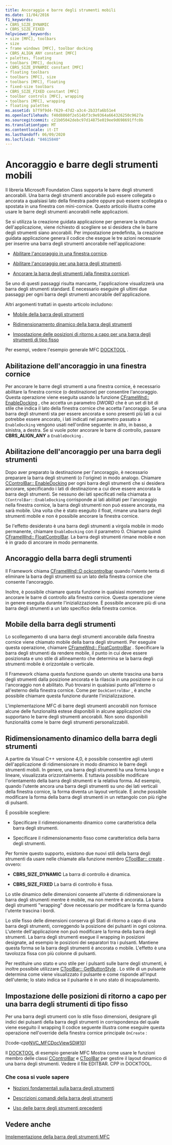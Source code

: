 ```yaml
---
title: Ancoraggio e barre degli strumenti mobili
ms.date: 11/04/2016
f1_keywords:
- CBRS_SIZE_DYNAMIC
- CBRS_SIZE_FIXED
helpviewer_keywords:
- size [MFC], toolbars
- size
- frame windows [MFC], toolbar docking
- CBRS_ALIGN_ANY constant [MFC]
- palettes, floating
- toolbars [MFC], docking
- CBRS_SIZE_DYNAMIC constant [MFC]
- floating toolbars
- toolbars [MFC], size
- toolbars [MFC], floating
- fixed-size toolbars
- CBRS_SIZE_FIXED constant [MFC]
- toolbar controls [MFC], wrapping
- toolbars [MFC], wrapping
- floating palettes
ms.assetid: b7f9f9d4-f629-47d2-a3c4-2b33fa6b51e4
ms.openlocfilehash: f40d8860f2e514bf3c9e9364a664326250c9627a
ms.sourcegitcommit: c21b05042debc97d14875e019ee9d698691ffc0b
ms.translationtype: MT
ms.contentlocale: it-IT
ms.lasthandoff: 06/09/2020
ms.locfileid: "84615840"
---
```

# <a name="docking-and-floating-toolbars"></a>Ancoraggio e barre degli strumenti mobili

Il libreria Microsoft Foundation Class supporta le barre degli strumenti ancorabili. Una barra degli strumenti ancorabile può essere collegata o ancorata a qualsiasi lato della finestra padre oppure può essere scollegata o spostata in una finestra con mini-cornice. Questo articolo illustra come usare le barre degli strumenti ancorabili nelle applicazioni.

Se si utilizza la creazione guidata applicazione per generare la struttura dell'applicazione, viene richiesto di scegliere se si desidera che le barre degli strumenti siano ancorabili. Per impostazione predefinita, la creazione guidata applicazione genera il codice che esegue le tre azioni necessarie per inserire una barra degli strumenti ancorabile nell'applicazione:

- [Abilitare l'ancoraggio in una finestra cornice](#_core_enabling_docking_in_a_frame_window).

- [Abilitare l'ancoraggio per una barra degli strumenti](#_core_enabling_docking_for_a_toolbar).

- [Ancorare la barra degli strumenti (alla finestra cornice)](#_core_docking_the_toolbar).

Se uno di questi passaggi risulta mancante, l'applicazione visualizzerà una barra degli strumenti standard. È necessario eseguire gli ultimi due passaggi per ogni barra degli strumenti ancorabile dell'applicazione.

Altri argomenti trattati in questo articolo includono:

- [Mobile della barra degli strumenti](#_core_floating_the_toolbar)

- [Ridimensionamento dinamico della barra degli strumenti](#_core_dynamically_resizing_the_toolbar)

- [Impostazione delle posizioni di ritorno a capo per una barra degli strumenti di tipo fisso](#_core_setting_wrap_positions_for_a_fixed_style_toolbar)

Per esempi, vedere l'esempio generale MFC [DOCKTOOL](../overview/visual-cpp-samples.md) .

## <a name="enabling-docking-in-a-frame-window"></a><a name="_core_enabling_docking_in_a_frame_window"></a>Abilitazione dell'ancoraggio in una finestra cornice

Per ancorare le barre degli strumenti a una finestra cornice, è necessario abilitare la finestra cornice (o destinazione) per consentire l'ancoraggio. Questa operazione viene eseguita usando la funzione [CFrameWnd:: EnableDocking](reference/cframewnd-class.md#enabledocking) , che accetta un parametro *DWORD* che è un set di bit di stile che indica il lato della finestra cornice che accetta l'ancoraggio. Se una barra degli strumenti sta per essere ancorata e sono presenti più lati a cui potrebbe essere ancorato, i lati indicati nel parametro passato a `EnableDocking` vengono usati nell'ordine seguente: in alto, in basso, a sinistra, a destra. Se si vuole poter ancorare le barre di controllo, passare **CBRS_ALIGN_ANY** a `EnableDocking` .

## <a name="enabling-docking-for-a-toolbar"></a><a name="_core_enabling_docking_for_a_toolbar"></a>Abilitazione dell'ancoraggio per una barra degli strumenti

Dopo aver preparato la destinazione per l'ancoraggio, è necessario preparare la barra degli strumenti (o l'origine) in modo analogo. Chiamare [CControlBar:: EnableDocking](reference/ccontrolbar-class.md#enabledocking) per ogni barra degli strumenti che si desidera ancorare, specificando i lati di destinazione a cui deve essere ancorata la barra degli strumenti. Se nessuno dei lati specificati nella chiamata a `CControlBar::EnableDocking` corrisponde ai lati abilitati per l'ancoraggio nella finestra cornice, la barra degli strumenti non può essere ancorata, ma sarà mobile. Una volta che è stato eseguito il float, rimane una barra degli strumenti mobile e non è possibile ancorare la finestra cornice.

Se l'effetto desiderato è una barra degli strumenti a virgola mobile in modo permanente, chiamare `EnableDocking` con il parametro 0. Chiamare quindi [CFrameWnd:: FloatControlBar](reference/cframewnd-class.md#floatcontrolbar). La barra degli strumenti rimane mobile e non è in grado di ancorare in modo permanente.

## <a name="docking-the-toolbar"></a><a name="_core_docking_the_toolbar"></a>Ancoraggio della barra degli strumenti

Il Framework chiama [CFrameWnd::D ockcontrolbar](reference/cframewnd-class.md#dockcontrolbar) quando l'utente tenta di eliminare la barra degli strumenti su un lato della finestra cornice che consente l'ancoraggio.

Inoltre, è possibile chiamare questa funzione in qualsiasi momento per ancorare le barre di controllo alla finestra cornice. Questa operazione viene in genere eseguita durante l'inizializzazione. È possibile ancorare più di una barra degli strumenti a un lato specifico della finestra cornice.

## <a name="floating-the-toolbar"></a><a name="_core_floating_the_toolbar"></a>Mobile della barra degli strumenti

Lo scollegamento di una barra degli strumenti ancorabile dalla finestra cornice viene chiamato mobile della barra degli strumenti. Per eseguire questa operazione, chiamare [CFrameWnd:: FloatControlBar](reference/cframewnd-class.md#floatcontrolbar) . Specificare la barra degli strumenti da rendere mobile, il punto in cui deve essere posizionata e uno stile di allineamento che determina se la barra degli strumenti mobile è orizzontale o verticale.

Il Framework chiama questa funzione quando un utente trascina una barra degli strumenti dalla posizione ancorata e la rilascia in una posizione in cui l'ancoraggio non è abilitato. Può trovarsi in qualsiasi punto all'interno o all'esterno della finestra cornice. Come per `DockControlBar` , è anche possibile chiamare questa funzione durante l'inizializzazione.

L'implementazione MFC di barre degli strumenti ancorabili non fornisce alcune delle funzionalità estese disponibili in alcune applicazioni che supportano le barre degli strumenti ancorabili. Non sono disponibili funzionalità come le barre degli strumenti personalizzabili.

## <a name="dynamically-resizing-the-toolbar"></a><a name="_core_dynamically_resizing_the_toolbar"></a>Ridimensionamento dinamico della barra degli strumenti

A partire da Visual C++ versione 4,0, è possibile consentire agli utenti dell'applicazione di ridimensionare in modo dinamico le barre degli strumenti mobili. In genere, una barra degli strumenti ha una forma lungo e lineare, visualizzata orizzontalmente. È tuttavia possibile modificare l'orientamento della barra degli strumenti e la relativa forma. Ad esempio, quando l'utente ancora una barra degli strumenti su uno dei lati verticali della finestra cornice, la forma diventa un layout verticale. È anche possibile modificare la forma della barra degli strumenti in un rettangolo con più righe di pulsanti.

È possibile scegliere:

- Specificare il ridimensionamento dinamico come caratteristica della barra degli strumenti.

- Specificare il ridimensionamento fisso come caratteristica della barra degli strumenti.

Per fornire questo supporto, esistono due nuovi stili della barra degli strumenti da usare nelle chiamate alla funzione membro [CToolBar:: create](reference/ctoolbar-class.md#create) . ovvero:

- **CBRS_SIZE_DYNAMIC** La barra di controllo è dinamica.

- **CBRS_SIZE_FIXED** La barra di controllo è fissa.

Lo stile dinamico delle dimensioni consente all'utente di ridimensionare la barra degli strumenti mentre è mobile, ma non mentre è ancorata. La barra degli strumenti "wrapping" dove necessario per modificare la forma quando l'utente trascina i bordi.

Lo stile fisso delle dimensioni conserva gli Stati di ritorno a capo di una barra degli strumenti, correggendo la posizione dei pulsanti in ogni colonna. L'utente dell'applicazione non può modificare la forma della barra degli strumenti. La barra degli strumenti esegue il wrapping in posizioni designate, ad esempio le posizioni dei separatori tra i pulsanti. Mantiene questa forma se la barra degli strumenti è ancorata o mobile. L'effetto è una tavolozza fissa con più colonne di pulsanti.

Per restituire uno stato e uno stile per i pulsanti sulle barre degli strumenti, è inoltre possibile utilizzare [CToolBar:: GetButtonStyle](reference/ctoolbar-class.md#getbuttonstyle) . Lo stile di un pulsante determina come viene visualizzato il pulsante e come risponde all'input dell'utente; lo stato indica se il pulsante è in uno stato di incapsulamento.

## <a name="setting-wrap-positions-for-a-fixed-style-toolbar"></a><a name="_core_setting_wrap_positions_for_a_fixed_style_toolbar"></a>Impostazione delle posizioni di ritorno a capo per una barra degli strumenti di tipo fisso

Per una barra degli strumenti con lo stile fisso dimensioni, designare gli indici dei pulsanti della barra degli strumenti in corrispondenza del quale viene eseguito il wrapping Il codice seguente illustra come eseguire questa operazione nell'override della finestra cornice principale `OnCreate` :

[!code-cpp[NVC_MFCDocViewSDI#10](codesnippet/cpp/docking-and-floating-toolbars_1.cpp)]

Il [DOCKTOOL](../overview/visual-cpp-samples.md) di esempio generale MFC Mostra come usare le funzioni membro delle classi [CControlBar](reference/ccontrolbar-class.md) e [CToolBar](reference/ctoolbar-class.md) per gestire il layout dinamico di una barra degli strumenti. Vedere il file EDITBAR. CPP in DOCKTOOL.

### <a name="what-do-you-want-to-know-more-about"></a>Che cosa si vuole sapere

- [Nozioni fondamentali sulla barra degli strumenti](toolbar-fundamentals.md)

- [Descrizioni comandi della barra degli strumenti](toolbar-tool-tips.md)

- [Uso delle barre degli strumenti precedenti](using-your-old-toolbars.md)

## <a name="see-also"></a>Vedere anche

[Implementazione della barra degli strumenti MFC](mfc-toolbar-implementation.md)
